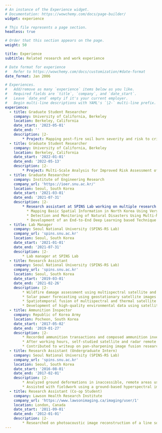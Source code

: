 ```yaml
---
# An instance of the Experience widget.
# Documentation: https://wowchemy.com/docs/page-builder/
widget: experience

# This file represents a page section.
headless: true

# Order that this section appears on the page.
weight: 50

title: Experience
subtitle: Related research and work experience

# Date format for experience
#   Refer to https://wowchemy.com/docs/customization/#date-format
date_format: Jan 2006

# Experiences.
#   Add/remove as many `experience` items below as you like.
#   Required fields are `title`, `company`, and `date_start`.
#   Leave `date_end` empty if it's your current employer.
#   Begin multi-line descriptions with YAML's `|2-` multi-line prefix.
experience:
  - title: Graduate Student Researcher
    company: University of California, Berkeley
    location: Berkeley, California
    date_start: '2023-05-01'
    date_end: ''
    description: |2-
        * Project: Mapping post-fire soil burn severity and risk to critical transportation infrastructure (Funded by Caltrans)
  - title: Graduate Student Researcher
    company: University of California, Berkeley
    location: Berkeley, California
    date_start: '2022-01-01'
    date_end: '2022-05-13'
    description: |2-   
        * Project: Multi-Scale Analysis for Improved Risk Assessment of Wildfires Facilitated by Data and Computation. (*C3AI*) [Link](https://c3.ai/dti/research/2021-projects/)
  - title: Graduate Researcher
    company: Institute of Engineering Research
    company_url: 'https://ioer.snu.ac.kr/'
    location: Seoul, South Korea
    date_start: '2021-03-01'
    date_end: '2021-07-31'
    description: |2-
        * Research assistant at SPINS Lab working on multiple research projects :
          * Mapping Basic Spatial Information in North Korea Using Very High Resolution Satellite Images (*The Institute for Peace and Unification Studies*) [Publication Link](https://www.researchgate.net/profile/Minho-Kim-23/publication/354176367_Mapping_Inaccessible_Areas_Using_Deep_Learning_Based_Semantic_Segmentation_of_VHR_Satellite_Images_with_OpenStreetMap_Data/links/6129b344c69a4e48795fffcf/Mapping-Inaccessible-Areas-Using-Deep-Learning-Based-Semantic-Segmentation-of-VHR-Satellite-Images-with-OpenStreetMap-Data.pdf)
          * Detection and Monitoring of Natural Disasters Using Multi-Modal and Multi-Sensor Remotely-Sensed Imagery (*Ministry of Interior & Safety*)
          * Development of an End-to-End Deep Learning based Technique to Generate Very High Resolution Environmental Data (*National Research Foundation*) [Publication Link](https://www.sciencedirect.com/science/article/pii/S0924271621002537?via%3Dihub)
  - title: Lab Manager
    company: Seoul National University (SPINS-RS Lab)
    company_url: 'spins.snu.ac.kr'
    location: Seoul, South Korea
    date_start: '2021-01-01'
    date_end: '2021-07-31'
    description: |2-
        * Lab manager at SPINS Lab
  - title: Research Assistant
    company: Seoul National University (SPINS-RS Lab)
    company_url: 'spins.snu.ac.kr'
    location: Seoul, South Korea
    date_start: '2019-03-01'
    date_end: '2021-02-26'
    description: |2-
        * Wildfire damage assessment using multispectral satellite and Planetscope images [Publication Link](http://koreascience.or.kr/article/JAKO201925258774737.page)
        * Solar power forecasting using geostationary satellite images and meteorological data [Publication Link](https://www.mdpi.com/2072-4292/12/15/2357)
        * Spatiotemporal fusion of multispectral and thermal satellite images [Publication Link](https://www.isprs-ann-photogramm-remote-sens-spatial-inf-sci.net/V-3-2020/247/2020/)
        * Development of high-quality environmental data using satellite images via deep learning algorithms [Publication Link](https://ai4earthscience.github.io/neurips-2020-workshop/papers/ai4earth_neurips_2020_27.pdf)
  - title: Ammunition Inspector
    company: Republic of Korea Army
    location: Pocheon, South Korea
    date_start: '2017-05-02'
    date_end: '2019-01-27'
    description: |2-
        * Recorded ammunition transactions and composed ammunition inventory reports using Excel
        * After working hours, self-studied satellite and radar remote sensing
        * Contributed to writeup on pan-sharpening image fusion research using Worldview images [Publication Link](https://ieeexplore.ieee.org/abstract/document/8091115)
  - title: Research Assistant (Undergraduate Intern)
    company: Seoul National University (SPINS-RS Lab)
    company_url: 'spins.snu.ac.kr'
    location: Seoul, South Korea
    date_start: '2016-08-01'
    date_end: '2017-02-01'
    description: |2-
        * Analyzed ground deformations in inaccessible, remote areas using Sentinel-1 SAR images
        * Assisted with fieldwork using a ground-based hyperspectral imager to monitor crop health
  - title: Research Assistant (Co-op Student)
    company: Lawson Health Research Institute
    company_url: 'https://www.lawsonimaging.ca/imaging/user/1'
    location: London, Canada
    date_start: '2011-09-01'
    date_end: '2012-01-01'
    description: |2-
        * Researched on photoacoustic image reconstruction of a line source using multiple regularization percentages with the addition of maximum intensity projection using Matlab
---
```


